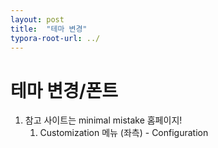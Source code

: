 ```yaml
---
layout: post
title:  "테마 변경"
typora-root-url: ../
---
```


# 테마 변경/폰트



1. 참고 사이트는 minimal mistake 홈페이지!
   1. Customization 메뉴 (좌측) - Configuration